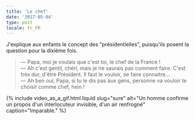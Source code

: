 ```yaml
---
title: 'Le chef'
date: '2017-05-04'
type: post
locale: fr_FR
---
```


J'explique aux enfants le concept des "présidentielles", puisqu'ils posent la question pour la dixième fois.

<!-- more -->

> — Papa, moi je voulais que c'est toi, le chef de la France !  
> — Ah c'est gentil, chéri, mais je ne saurais pas comment faire. C'est très dur, d'être Président. Il faut le vouloir, se faire connaitre…  
> — Ah ben oui, Papa, si tu le dis pas aux gens, personne va vouloir te choisir comme chef, hein !  

{% include video_as_a_gif.html.liquid
    slug="sure"
    alt="Un homme confirme un propos d'un interlocuteur invisible, d'un air renfrogné"
    caption="Imparable."
%}